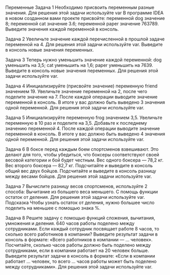 Переменные
Задача 1
Необходимо присвоить переменным разные значения. Для решения этой задачи используйте var
В программе IDEA в новом созданном вами проекте присвойте:
переменной dog значение 8;
переменной cat значение 3.6;
переменной paper значение 763789.
Выведите значения каждой переменной в консоль.

Задача 2
Увеличьте значение каждой перечисленной в прошлой задаче переменной на 4. Для решения этой задачи используйте var.
Выведите в консоль новые значения переменных.

Задача 3
Теперь нужно уменьшить значение каждой переменной:
dog уменьшить на 3,5;
cat уменьшить на 1,6;
paper уменьшить на 7639.
Выведите в консоль новые значения переменных. Для решения этой задачи используйте var.

Задача 4
Инициализируйте (присвойте значение) переменную friend значением 19.
Увеличьте значение переменной на 2, после чего поделите значение на 7.
После каждой операции выводите значение переменной в консоль. В итоге у вас должно быть выведено 3 значения одной переменной.
Для решения этой задачи используйте var.

Задача 5
Инициализируйте переменную frog значением 3,5.
Увеличьте переменную в 10 раз и поделите на 3,5. Добавьте к последнему значению переменной 4.
После каждой операции выводите значение переменной в консоль. В итоге у вас должно быть выведено 4 значения одной переменной.
Для решения этой задачи используйте var.

Задача 6
В боксе перед каждым боем спортсменов взвешивают. Это делают для того, чтобы убедиться, что боксеры соответствуют своей весовой категории и бой будет честным.
Вес одного боксера — 78,2 кг.
Вес второго боксера — 82,7 кг.
Подсчитайте и выведите в консоль общий вес двух бойцов.
Подсчитайте и выведите в консоль разницу между весами бойцов. Для решения этой задачи используйте var.

Задача 7
Вычислите разницу весов спортсменов, используйте 2 способа:
Вычитание из большего веса меньшего.
С помощь функции остаток от деления.
Для решения этой задачи используйте var.
Подсказка
Чтобы узнать остаток от деления, нужно большее число поделить на меньшее с помощью знака %.


Задача 8
Решите задачу с помощью функций сложения, вычитания, умножения и деления.
640 часов работы поделено между сотрудниками. Если каждый сотрудник посвящает работе 8 часов, то сколько всего работников в компании?
 Выведите результат задачи в консоль в формате: «Всего работников в компании — … человек».
Посчитайте, сколько часов работы должно быть поделено между сотрудниками, если в компании работает на 20 человек больше.
Выведите результат задачи в консоль в формате: «Если в компании работает … человек, то всего … часов работы может быть поделено между сотрудниками».
Для решения этой задачи используйте var.

